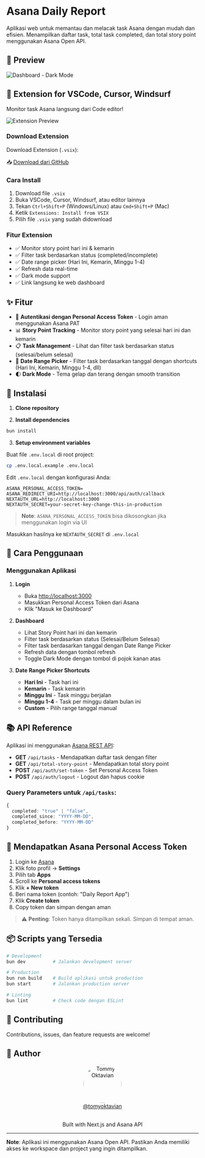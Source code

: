 # Asana Daily Report

Aplikasi web untuk memantau dan melacak task Asana dengan mudah dan efisien. Menampilkan daftar task, total task completed, dan total story point menggunakan Asana Open API.

## 📸 Preview

![Dashboard - Dark Mode](/public/img/dark-banners.jpg)

## 🔌 Extension for VSCode, Cursor, Windsurf

Monitor task Asana langsung dari Code editor!

![Extension Preview](/public/img/extension-preview.jpg)

### Download Extension

Download Extension (`.vsix`):

📥 [Download dari GitHub](https://daily-sp-asana.vercel.app)

### Cara Install

1. Download file `.vsix`
2. Buka VSCode, Cursor, Windsurf, atau editor lainnya
3. Tekan `Ctrl+Shift+P` (Windows/Linux) atau `Cmd+Shift+P` (Mac)
4. Ketik `Extensions: Install from VSIX`
5. Pilih file `.vsix` yang sudah didownload

### Fitur Extension

- ✅ Monitor story point hari ini & kemarin
- ✅ Filter task berdasarkan status (completed/incomplete)
- ✅ Date range picker (Hari Ini, Kemarin, Minggu 1-4)
- ✅ Refresh data real-time
- ✅ Dark mode support
- ✅ Link langsung ke web dashboard

## ✨ Fitur

- 🔐 **Autentikasi dengan Personal Access Token** - Login aman menggunakan Asana PAT
- 📊 **Story Point Tracking** - Monitor story point yang selesai hari ini dan kemarin
- 📋 **Task Management** - Lihat dan filter task berdasarkan status (selesai/belum selesai)
- 📅 **Date Range Picker** - Filter task berdasarkan tanggal dengan shortcuts (Hari Ini, Kemarin, Minggu 1-4, dll)
- 🌓 **Dark Mode** - Tema gelap dan terang dengan smooth transition

## 🚀 Instalasi

1. **Clone repository**

2. **Install dependencies**
```bash
bun install
```

3. **Setup environment variables**

Buat file `.env.local` di root project:

```bash
cp .env.local.example .env.local
```

Edit `.env.local` dengan konfigurasi Anda:

```env
ASANA_PERSONAL_ACCESS_TOKEN=
ASANA_REDIRECT_URI=http://localhost:3000/api/auth/callback
NEXTAUTH_URL=http://localhost:3000
NEXTAUTH_SECRET=your-secret-key-change-this-in-production
```

> **Note**: `ASANA_PERSONAL_ACCESS_TOKEN` bisa dikosongkan jika menggunakan login via UI

Masukkan hasilnya ke `NEXTAUTH_SECRET` di `.env.local`

## 🎯 Cara Penggunaan

### Menggunakan Aplikasi

1. **Login**
   - Buka [http://localhost:3000](http://localhost:3000)
   - Masukkan Personal Access Token dari Asana
   - Klik "Masuk ke Dashboard"

2. **Dashboard**
   - Lihat Story Point hari ini dan kemarin
   - Filter task berdasarkan status (Selesai/Belum Selesai)
   - Filter task berdasarkan tanggal dengan Date Range Picker
   - Refresh data dengan tombol refresh
   - Toggle Dark Mode dengan tombol di pojok kanan atas

3. **Date Range Picker Shortcuts**
   - **Hari Ini** - Task hari ini
   - **Kemarin** - Task kemarin
   - **Minggu Ini** - Task minggu berjalan
   - **Minggu 1-4** - Task per minggu dalam bulan ini
   - **Custom** - Pilih range tanggal manual

## 📚 API Reference

Aplikasi ini menggunakan [Asana REST API](https://developers.asana.com/reference/tasks):

- **GET** `/api/tasks` - Mendapatkan daftar task dengan filter
- **GET** `/api/total-story-point` - Mendapatkan total story point
- **POST** `/api/auth/set-token` - Set Personal Access Token
- **POST** `/api/auth/logout` - Logout dan hapus cookie

### Query Parameters untuk `/api/tasks`:

```typescript
{
  completed: "true" | "false",
  completed_since: "YYYY-MM-DD",
  completed_before: "YYYY-MM-DD"
}
```

## 🔑 Mendapatkan Asana Personal Access Token

1. Login ke [Asana](https://app.asana.com/)
2. Klik foto profil → **Settings**
3. Pilih tab **Apps**
4. Scroll ke **Personal access tokens**
5. Klik **+ New token**
6. Beri nama token (contoh: "Daily Report App")
7. Klik **Create token**
8. Copy token dan simpan dengan aman

> ⚠️ **Penting**: Token hanya ditampilkan sekali. Simpan di tempat aman.

## 📦 Scripts yang Tersedia

```bash
# Development
bun dev          # Jalankan development server

# Production
bun run build    # Build aplikasi untuk production
bun start        # Jalankan production server

# Linting
bun lint         # Check code dengan ESLint
```

## 🤝 Contributing

Contributions, issues, dan feature requests are welcome!

## 👤 Author

<div align="center">
  <a href="https://github.com/tomyoktavian">
    <img src="https://github.com/tomyoktavian.png" width="100" style="border-radius: 50%;" alt="Tommy Oktavian"/>
  </a>
  <br/>
  <a href="https://github.com/tomyoktavian">@tomyoktavian</a>
</div>

<br/>

<p align="center">Built with Next.js and Asana API</p>

---

**Note**: Aplikasi ini menggunakan Asana Open API. Pastikan Anda memiliki akses ke workspace dan project yang ingin ditampilkan.
